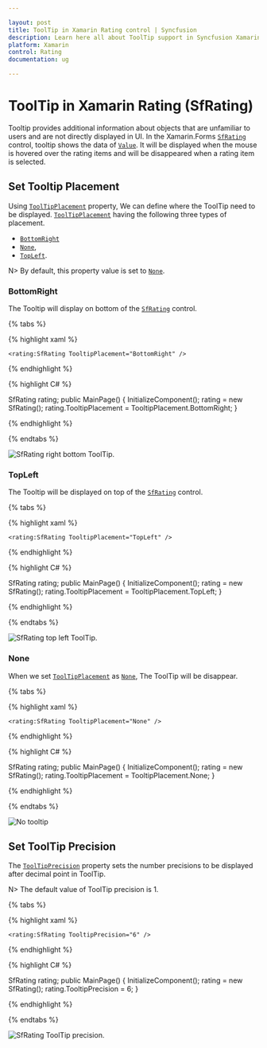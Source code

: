 ```yaml
---

layout: post
title: ToolTip in Xamarin Rating control | Syncfusion
description: Learn here all about ToolTip support in Syncfusion Xamarin Rating (SfRating) control, its elements and more.
platform: Xamarin
control: Rating
documentation: ug

---
```


# ToolTip in Xamarin Rating (SfRating)

Tooltip provides additional information about objects that are unfamiliar to users and are not directly displayed in UI. In the Xamarin.Forms [`SfRating`](https://help.syncfusion.com/cr/xamarin/Syncfusion.SfRating.XForms.SfRating.html) control, tooltip shows the data of [`Value`](https://help.syncfusion.com/cr/xamarin/Syncfusion.SfRating.XForms.SfRating.html#Syncfusion_SfRating_XForms_SfRating_Value). It will be displayed when the mouse is hovered over the rating items and will be disappeared when a rating item is selected.

## Set Tooltip Placement

Using [`ToolTipPlacement`](https://help.syncfusion.com/cr/xamarin/Syncfusion.SfRating.XForms.SfRating.html#Syncfusion_SfRating_XForms_SfRating_TooltipPlacement) property, We can define where the ToolTip need to be displayed. [`ToolTipPlacement`](https://help.syncfusion.com/cr/xamarin/Syncfusion.SfRating.XForms.SfRating.html#Syncfusion_SfRating_XForms_SfRating_TooltipPlacement) having the following three types of placement.

* [`BottomRight`](https://help.syncfusion.com/cr/xamarin/Syncfusion.SfRating.XForms.TooltipPlacement.html#Syncfusion_SfRating_XForms_TooltipPlacement_BottomRight)
* [`None`](https://help.syncfusion.com/cr/xamarin/Syncfusion.SfRating.XForms.TooltipPlacement.html#Syncfusion_SfRating_XForms_TooltipPlacement_None),
* [`TopLeft`](https://help.syncfusion.com/cr/xamarin/Syncfusion.SfRating.XForms.TooltipPlacement.html#Syncfusion_SfRating_XForms_TooltipPlacement_TopLeft).

N> By default, this property value is set to [`None`](https://help.syncfusion.com/cr/xamarin/Syncfusion.SfRating.XForms.TooltipPlacement.html#Syncfusion_SfRating_XForms_TooltipPlacement_None).

### BottomRight

The Tooltip will display on bottom of the [`SfRating`](https://help.syncfusion.com/cr/xamarin/Syncfusion.SfRating.XForms.SfRating.html) control.

{% tabs %}

{% highlight xaml %}

	<rating:SfRating TooltipPlacement="BottomRight" />
	
{% endhighlight %}

{% highlight C# %}

SfRating rating;
public MainPage()
{
    InitializeComponent();
    rating = new SfRating();
    rating.TooltipPlacement = TooltipPlacement.BottomRight;
}

{% endhighlight %}

{% endtabs %}

![SfRating right bottom ToolTip.](images/rightBottom.jpg)

### TopLeft 

The Tooltip will be displayed on top of the [`SfRating`](https://help.syncfusion.com/cr/xamarin/Syncfusion.SfRating.XForms.SfRating.html) control. 

{% tabs %}

{% highlight xaml %}

	<rating:SfRating TooltipPlacement="TopLeft" />
	
{% endhighlight %}

{% highlight C# %}

SfRating rating;
public MainPage()
{
    InitializeComponent();
    rating = new SfRating();
    rating.TooltipPlacement = TooltipPlacement.TopLeft;
}

{% endhighlight %} 

{% endtabs %}

![SfRating top left ToolTip.](images/topLeft.jpg) 

### None

When we set [`ToolTipPlacement`](https://help.syncfusion.com/cr/xamarin/Syncfusion.SfRating.XForms.SfRating.html#Syncfusion_SfRating_XForms_SfRating_TooltipPlacement) as [`None`](https://help.syncfusion.com/cr/xamarin/Syncfusion.SfRating.XForms.TooltipPlacement.html#Syncfusion_SfRating_XForms_TooltipPlacement_None), The ToolTip will be disappear.

{% tabs %}

{% highlight xaml %}

	<rating:SfRating TooltipPlacement="None" />
	
{% endhighlight %}

{% highlight C# %}

SfRating rating;
public MainPage()
{
    InitializeComponent();
    rating = new SfRating();
    rating.TooltipPlacement = TooltipPlacement.None;
}

{% endhighlight %}

{% endtabs %}

![No tooltip](images/null.jpg)

## Set ToolTip Precision

The [`ToolTipPrecision`](https://help.syncfusion.com/cr/xamarin/Syncfusion.SfRating.XForms.SfRating.html#Syncfusion_SfRating_XForms_SfRating_TooltipPrecision) property sets the number precisions to be displayed after decimal point in ToolTip. 

N> The default value of ToolTip precision is 1.

{% tabs %}

{% highlight xaml %}

	<rating:SfRating TooltipPrecision="6" />
	
{% endhighlight %}

{% highlight C# %}

SfRating rating;
public MainPage()
{
    InitializeComponent();
    rating = new SfRating();
    rating.TooltipPrecision = 6;
}

{% endhighlight %}

{% endtabs %}

![SfRating ToolTip precision.](images/toolTipPrecision.jpg)
